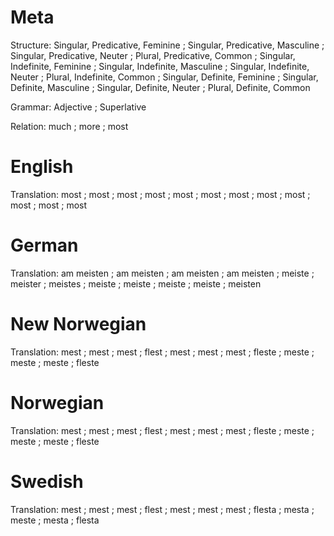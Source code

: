 Meta
====

Structure: Singular, Predicative, Feminine ; Singular, Predicative, Masculine ; Singular, Predicative, Neuter ; Plural, Predicative, Common ;
           Singular, Indefinite, Feminine  ; Singular, Indefinite, Masculine  ; Singular, Indefinite, Neuter  ; Plural, Indefinite, Common  ;
           Singular, Definite, Feminine    ; Singular, Definite, Masculine    ; Singular, Definite, Neuter    ; Plural, Definite, Common

Grammar:   Adjective ; Superlative

Relation:  much ; more ; most



English
=======

Translation: most ; most ; most ; most ;
             most ; most ; most ; most ;
             most ; most ; most ; most



German
======

Translation: am meisten ; am meisten ; am meisten ; am meisten ;
             meiste     ; meister    ; meistes    ; meiste     ;
             meiste     ; meiste     ; meiste     ; meisten



New Norwegian
=============

Translation: mest  ; mest  ; mest  ; flest  ;
             mest  ; mest  ; mest  ; fleste ;
             meste ; meste ; meste ; fleste



Norwegian
=========

Translation: mest  ; mest  ; mest  ; flest  ;
             mest  ; mest  ; mest  ; fleste ;
             meste ; meste ; meste ; fleste



Swedish
=======

Translation: mest  ; mest  ; mest  ; flest ;
             mest  ; mest  ; mest  ; flesta ;
             mesta ; meste ; mesta ; flesta
